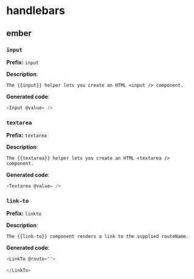 # handlebars
## ember
### `input`
**Prefix:** `input`

**Description**:
```
The {{input}} helper lets you create an HTML <input /> component.
```
**Generated code**:
```js
<Input @value= />
```
### `textarea`
**Prefix:** `textarea`

**Description**:
```
The {{textarea}} helper lets you create an HTML <textarea /> component.
```
**Generated code**:
```js
<Textarea @value= />
```
### `link-to`
**Prefix:** `linkto`

**Description**:
```
The {{link-to}} component renders a link to the supplied routeName.
```
**Generated code**:
```js
<LinkTo @route="">
	
</LinkTo>
```
